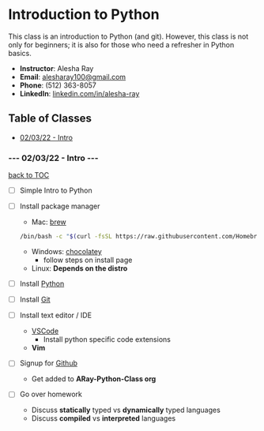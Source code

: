 # Introduction to Python

This class is an introduction to Python (and git). However, this class is not only for beginners; it is also for those who need a refresher in Python basics. 

  * **Instructor**: Alesha Ray  
  * **Email**: alesharay100@gmail.com
  * **Phone**: (512) 363-8057
  * **LinkedIn**: [linkedin.com/in/alesha-ray](https://www.linkedin.com/in/alesha-ray/)


## Table of Classes
* [02/03/22 - Intro](#----02-03-22---intro----)


### --- 02/03/22 - Intro ---
[back to TOC](#table-of-classes)

- [ ] Simple Intro to Python
- [ ] Install package manager
  * Mac: [brew](https://brew.sh/)

  ``` sh
  /bin/bash -c "$(curl -fsSL https://raw.githubusercontent.com/Homebrew/install/HEAD/install.sh)"
  ```

  * Windows: [chocolatey](https://chocolatey.org/install)
    * follow steps on install page
  * Linux: **Depends on the distro**
- [ ] Install [Python](https://www.python.org/downloads/)
- [ ] Install [Git](https://git-scm.com/book/en/v2/Getting-Started-Installing-Git)
- [ ] Install text editor / IDE
  - [VSCode](https://code.visualstudio.com/download)
    * Install python specific code extensions
  - **Vim**
- [ ] Signup for [Github](https://github.com/)
  - Get added to **ARay-Python-Class org**
- [ ] Go over homework
  * Discuss **statically** typed vs **dynamically** typed languages 
  * Discuss **compiled** vs **interpreted** languages